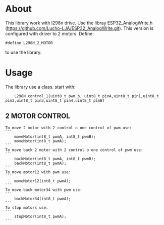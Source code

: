 # About
This library work with l298n drive. Use the libray ESP32_AnalogWrite.h (https://github.com/Lucho-LJA/ESP32_AnalogWrite.git). This version  is configured with driver to 2 motors.
Define:
```
#define L298N_2_MOTOR 
```
to use the library.

# Usage
The library use a class. start with:
```
    L298N control_1(uint8_t pwm_b, uint8_t pinA,uint8_t pin1,uint8_t pin2,uint8_t pin3,uint8_t pin4,uint8_t pinB)
```
## 2 MOTOR CONTROL
    To move 2 motor with 2 control o one control of pwm use:
    ```
        moveMotor(int8_t pwmA, int8_t pwmB);
        moveMotor(int8_t pwmA);
    ```
    To move back 2 motor with 2 control o one control of pwm use:
    ```
        backMotor(int8_t pwmA, int8_t pwmB);
        backMotor(int8_t pwmA);
    ```
    To move motor12 with pwm use:
    ```
        moveMotor12(int8_t pwmA);
    ```
    To move back motor34 with pwm use:
    ```
        backMotor34(int8_t pwmA);
    ```
    To stop motors use:
    ```
        stopMotor(int8_t pwmA);
    ```




